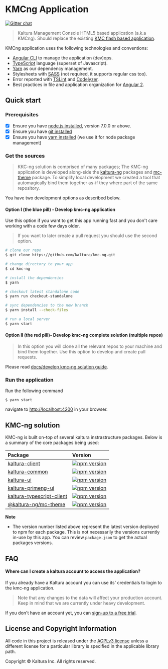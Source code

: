 # KMCng Application

[![Gitter chat](https://badges.gitter.im/kaltura-ng/kmc-ng.png)](https://gitter.im/kaltura-ng/kmc-ng)


> Kaltura Management Console HTML5 based application (a.k.a KMCng). Should replace the existing [KMC flash based application](https://kmc.kaltura.com/index.php/kmc/kmc).
  
KMCng application uses the following technologies and conventions:
* [Angular CLI](https://cli.angular.io/) to manage the application (dev)ops.
* [TypeScript](http://www.typescriptlang.org/) language (superset of Javascript).
* [Yarn](https://yarnpkg.com/en/) as our dependency management.
* Stylesheets with [SASS](http://sass-lang.com/) (not required, it supports regular css too).
* Error reported with [TSLint](http://palantir.github.io/tslint/) and [Codelyzer](https://github.com/mgechev/codelyzer).
* Best practices in file and application organization for [Angular 2]({https://angular.io/).

## Quick start

### Prerequisites

- [x] Ensure you have [node.js installed](https://nodejs.org/en/download/current/), version 7.0.0 or above. 
- [x] Ensure you have [git installed](https://git-for-windows.github.io/) 
- [x] Ensure you have [yarn installed](https://yarnpkg.com/lang/en/docs/install/) (we use it for node package management) 

### Get the sources
> KKC-ng solution is comprised of many packages; The KMC-ng application is developed along-side the [kaltura-ng](https://github.com/kaltura/kaltura-ng) packages and [mc-theme](https://github.com/kaltura/kaltura-ng-mc-theme) package. To simplify local development we created a tool that automagically bind them together as-if they where part of the same repository.

You have two development options as described below.

#### Option I (the blue pill) - Develop kmc-ng application
Use this option if you want to get this app running fast and you don't care working with a code few days older.
  
  > If you want to later create a pull request you should use the second option.

```bash
# clone our repo
$ git clone https://github.com/kaltura/kmc-ng.git 

# change directory to your app
$ cd kmc-ng

# install the dependencies
$ yarn

# checkout latest standalone code
$ yarn run checkout-standalone

# sync dependencies to the new branch
$ yarn install --check-files

# run a local server
$ yarn start
```

#### Option II (the red pill)- Develop kmc-ng complete solution (multiple repos)
> In this option you will clone all the relevant repos to your machine and bind them together. Use this option to develop and create pull requests.

Please read [docs/develop kmc-ng solution guide](./docs/develop-kmc-ng-solution.md).


### Run the application
Run the following command
```
$ yarn start
```
navigate to [http://localhost:4200](http://localhost:4200) in your browser.

## KMC-ng solution
KMC-ng is built on-top of several kaltura instrastructure packages. 
Below is a summary of the core packages being used:

 Package | Version  |
|:-------|:-------|
|  [kaltura-client](https://www.npmjs.com/package/@kaltura-ng/kaltura-client) | [![npm version](https://badge.fury.io/js/%40kaltura-ng%2Fkaltura-client.svg)](https://badge.fury.io/js/%40kaltura-ng%2Fkaltura-client) |
| [kaltura-common](https://www.npmjs.com/package/@kaltura-ng/kaltura-common) | [![npm version](https://badge.fury.io/js/%40kaltura-ng%2Fkaltura-common.svg)](https://badge.fury.io/js/%40kaltura-ng%2Fkaltura-common) |
| [kaltura-ui](https://www.npmjs.com/package/@kaltura-ng/kaltura-ui) | [![npm version](https://badge.fury.io/js/%40kaltura-ng%2Fkaltura-ui.svg)](https://badge.fury.io/js/%40kaltura-ng%2Fkaltura-ui) |
| [kaltura-primeng-ui](https://www.npmjs.com/package/@kaltura-ng/kaltura-primeng-ui) |[![npm version](https://badge.fury.io/js/%40kaltura-ng%2Fkaltura-primeng-ui.svg)](https://badge.fury.io/js/%40kaltura-ng%2Fkaltura-primeng-ui) |
| [kaltura-typescript-client](https://www.npmjs.com/package/kaltura-typescript-client) | [![npm version](https://badge.fury.io/js/kaltura-typescript-client.svg)](https://badge.fury.io/js/kaltura-typescript-client) |
| [@kaltura-ng/mc-theme](https://www.npmjs.com/package/@kaltura-ng/mc-theme) | [![npm version](https://badge.fury.io/js/%40kaltura-ng%2Fmc-theme.svg)](https://badge.fury.io/js/%40kaltura-ng%2Fmc-theme)
**Note**

- The version number listed above represent the latest version deployed to npm for each package. This is not necessarily the versions currently in-use by this app. You can review `package.json` to get the actual packages versions.

## FAQ

#### Where can I create a kaltura account to access the application?
If you already have a Kaltura account you can use its' credentials to login to the kmc-ng application.
 
> Note that any changes to the data will affect your production account. Keep in mind that we are currently under heavy development.
 
 If you don't have an account yet, you can [sign-up to a free trial](https://corp.kaltura.com/free-trial).


## License and Copyright Information
All code in this project is released under the [AGPLv3 license](http://www.gnu.org/licenses/agpl-3.0.html) unless a different license for a particular library is specified in the applicable library path.

Copyright © Kaltura Inc. All rights reserved.
